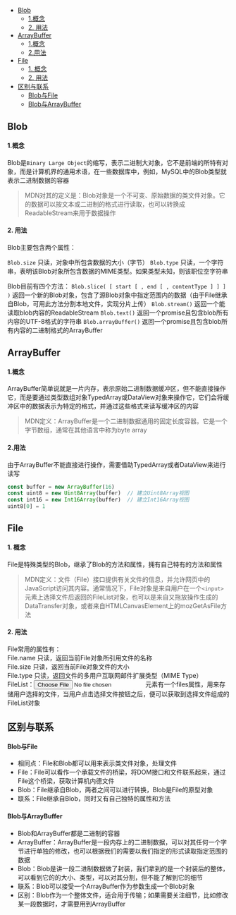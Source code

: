 - [Blob](#blob)
    - [1.概念](#1概念)
    - [2. 用法](#2-用法)
- [ArrayBuffer](#arraybuffer)
    - [1.概念](#1概念-1)
    - [2.用法](#2用法)
- [File](#file)
    - [1. 概念](#1-概念)
    - [2. 用法](#2-用法-1)
- [区别与联系](#区别与联系)
    - [Blob与File](#blob与file)
    - [Blob与ArrayBuffer](#blob与arraybuffer)

## Blob

#### 1.概念
Blob是`Binary Large Object`的缩写，表示二进制大对象，它不是前端的所特有对象，而是计算机界的通用术语，在一些数据库中，例如，MySQL中的Blob类型就表示二进制数据的容器
> MDN对其的定义是：Blob对象是一个不可变、原始数据的类文件对象。它的数据可以按文本或二进制的格式进行读取，也可以转换成ReadableStream来用于数据操作

#### 2. 用法
Blob主要包含两个属性：

`Blob.size`  只读，对象中所包含数据的大小（字节）
`Blob.type`  只读，一个字符串，表明该Blob对象所包含数据的MIME类型。如果类型未知，则该职位空字符串

Blob目前有四个方法：
`Blob.slice( [ start [ , end [ , contentType ] ] ] )`  返回一个新的Blob对象，包含了源Blob对象中指定范围内的数据（由于File继承自Blob，可用此方法分割本地文件，实现分片上传）
`Blob.stream()`  返回一个能读取blob内容的ReadableStream
`Blob.text()`  返回一个promise且包含blob所有内容的UTF-8格式的字符串
`Blob.arrayBuffer()`  返回一个promise且包含blob所有内容的二进制格式的ArrayBuffer

## ArrayBuffer
#### 1.概念
ArrayBuffer简单说就是一片内存，表示原始二进制数据缓冲区，但不能直接操作它，而是要通过类型数组对象TypedArray或DataView对象来操作它，它们会将缓冲区中的数据表示为特定的格式，并通过这些格式来读写缓冲区的内容
> MDN定义：ArrayBuffer是一个二进制数据通用的固定长度容器。它是一个字节数组，通常在其他语言中称为byte array

#### 2.用法
由于ArrayBuffer不能直接进行操作，需要借助TypedArray或者DataView来进行读写
```javascript
const buffer = new ArrayBuffer(16)
const uint8 = new Uint8Array(buffer)  // 建立Uint8Array视图
const int16 = new Int16Array(buffer)  // 建立Int16Array视图
uint8[0] = 1
```

## File
#### 1. 概念
File是特殊类型的Blob，继承了Blob的方法和属性，拥有自己特有的方法和属性
> MDN定义：文件（File）接口提供有关文件的信息，并允许网页中的JavaScript访问其内容。通常情况下，File对象是来自用户在一个`<input>`元素上选择文件后返回的FileList对象，也可以是来自又拖放操作生成的DataTransfer对象，或者来自HTMLCanvasElement上的mozGetAsFile方法

#### 2. 用法
File常用的属性有：<br />File.name 只读，返回当前File对象所引用文件的名称<br />File.size    只读，返回当前File对象文件的大小<br />File.type   只读，返回文件的多用户互联网邮件扩展类型（MIME Type）<br />FileList：<input type="file">元素有一个files属性，用来存储用户选择的文件，当用户点击选择文件按钮之后，便可以获取到选择文件组成的FileList对象

## 区别与联系
#### Blob与File

- 相同点：File和Blob都可以用来表示类文件对象，处理文件
- File：File可以看作一个承载文件的桥梁，将DOM接口和文件联系起来，通过File这个桥梁，获取计算机内德文件
- Blob：File继承自Blob，两者之间可以进行转换，Blob是File的原型对象
- 联系：File继承自Blob，同时又有自己独特的属性和方法
#### Blob与ArrayBuffer

- Blob和ArrayBuffer都是二进制的容器
- ArrayBuffer：ArrayBuffer是一段内存上的二进制数据，可以对其任何一个字节进行单独的修改，也可以根据我们的需要以我们指定的形式读取指定范围的数据
- Blob：Blob是讲一段二进制数据做了封装，我们拿到的是一个封装后的整体，可以看到它的的大小、类型，可以对其分割，但不能了解到它的细节
- 联系：Blob可以接受一个ArrayBuffer作为参数生成一个Blob对象
- 区别：Blob作为一个整体文件，适合用于传输；如果需要关注细节，比如修改某一段数据时，才需要用到ArrayBuffer

